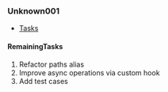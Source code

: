 ### Unknown001

- [Tasks](TODO.md)

#### RemainingTasks
1. Refactor paths alias
2. Improve async operations via custom hook
3. Add test cases